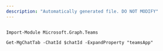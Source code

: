 ```yaml
---
description: "Automatically generated file. DO NOT MODIFY"
---
```


```powershellv2

Import-Module Microsoft.Graph.Teams

Get-MgChatTab -ChatId $chatId -ExpandProperty "teamsApp" 

```